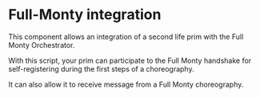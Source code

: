 # Full-Monty integration
This component allows an integration of a second life prim with the Full Monty Orchestrator.

With this script, your prim can participate to the Full Monty handshake for self-registering during the first steps of a choreography.

It can also allow it to receive message from a Full Monty choreography.
